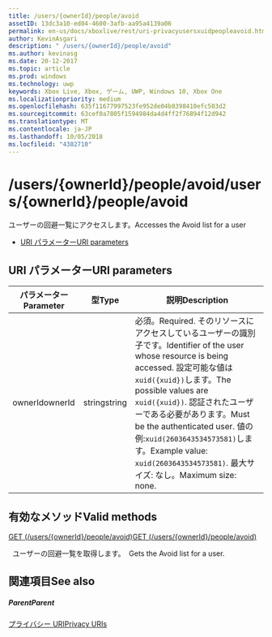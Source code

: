 ```yaml
---
title: /users/{ownerId}/people/avoid
assetID: 13dc3a10-ed04-4600-3afb-aa95a4139a06
permalink: en-us/docs/xboxlive/rest/uri-privacyusersxuidpeopleavoid.html
author: KevinAsgari
description: " /users/{ownerId}/people/avoid"
ms.author: kevinasg
ms.date: 20-12-2017
ms.topic: article
ms.prod: windows
ms.technology: uwp
keywords: Xbox Live, Xbox, ゲーム, UWP, Windows 10, Xbox One
ms.localizationpriority: medium
ms.openlocfilehash: 635f11677997523fe952de04b8398410efc503d2
ms.sourcegitcommit: 63cef0a7805f1594984da4d4ff2f76894f12d942
ms.translationtype: MT
ms.contentlocale: ja-JP
ms.lasthandoff: 10/05/2018
ms.locfileid: "4382710"
---
```

# <a name="usersowneridpeopleavoid"></a><span data-ttu-id="2e489-104">/users/{ownerId}/people/avoid</span><span class="sxs-lookup"><span data-stu-id="2e489-104">/users/{ownerId}/people/avoid</span></span>
<span data-ttu-id="2e489-105">ユーザーの回避一覧にアクセスします。</span><span class="sxs-lookup"><span data-stu-id="2e489-105">Accesses the Avoid list for a user</span></span>

  * [<span data-ttu-id="2e489-106">URI パラメーター</span><span class="sxs-lookup"><span data-stu-id="2e489-106">URI parameters</span></span>](#ID4EQ)

<a id="ID4EQ"></a>


## <a name="uri-parameters"></a><span data-ttu-id="2e489-107">URI パラメーター</span><span class="sxs-lookup"><span data-stu-id="2e489-107">URI parameters</span></span>

| <span data-ttu-id="2e489-108">パラメーター</span><span class="sxs-lookup"><span data-stu-id="2e489-108">Parameter</span></span>| <span data-ttu-id="2e489-109">型</span><span class="sxs-lookup"><span data-stu-id="2e489-109">Type</span></span>| <span data-ttu-id="2e489-110">説明</span><span class="sxs-lookup"><span data-stu-id="2e489-110">Description</span></span>|
| --- | --- | --- |
| <span data-ttu-id="2e489-111">ownerId</span><span class="sxs-lookup"><span data-stu-id="2e489-111">ownerId</span></span>| <span data-ttu-id="2e489-112">string</span><span class="sxs-lookup"><span data-stu-id="2e489-112">string</span></span>| <span data-ttu-id="2e489-113">必須。</span><span class="sxs-lookup"><span data-stu-id="2e489-113">Required.</span></span> <span data-ttu-id="2e489-114">そのリソースにアクセスしているユーザーの識別子です。</span><span class="sxs-lookup"><span data-stu-id="2e489-114">Identifier of the user whose resource is being accessed.</span></span> <span data-ttu-id="2e489-115">設定可能な値は<code>xuid({xuid})</code>します。</span><span class="sxs-lookup"><span data-stu-id="2e489-115">The possible values are <code>xuid({xuid})</code>.</span></span> <span data-ttu-id="2e489-116">認証されたユーザーである必要があります。</span><span class="sxs-lookup"><span data-stu-id="2e489-116">Must be the authenticated user.</span></span> <span data-ttu-id="2e489-117">値の例:<code>xuid(2603643534573581)</code>します。</span><span class="sxs-lookup"><span data-stu-id="2e489-117">Example value: <code>xuid(2603643534573581)</code>.</span></span> <span data-ttu-id="2e489-118">最大サイズ: なし。</span><span class="sxs-lookup"><span data-stu-id="2e489-118">Maximum size: none.</span></span> |

<a id="ID4ERB"></a>


## <a name="valid-methods"></a><span data-ttu-id="2e489-119">有効なメソッド</span><span class="sxs-lookup"><span data-stu-id="2e489-119">Valid methods</span></span>

[<span data-ttu-id="2e489-120">GET (/users/{ownerId}/people/avoid)</span><span class="sxs-lookup"><span data-stu-id="2e489-120">GET (/users/{ownerId}/people/avoid)</span></span>](uri-privacyusersxuidpeopleavoidget.md)

<span data-ttu-id="2e489-121">&nbsp;&nbsp;ユーザーの回避一覧を取得します。</span><span class="sxs-lookup"><span data-stu-id="2e489-121">&nbsp;&nbsp;Gets the Avoid list for a user.</span></span>

<a id="ID4E2B"></a>


## <a name="see-also"></a><span data-ttu-id="2e489-122">関連項目</span><span class="sxs-lookup"><span data-stu-id="2e489-122">See also</span></span>

<a id="ID4E4B"></a>


##### <a name="parent"></a><span data-ttu-id="2e489-123">Parent</span><span class="sxs-lookup"><span data-stu-id="2e489-123">Parent</span></span>

[<span data-ttu-id="2e489-124">プライバシー URI</span><span class="sxs-lookup"><span data-stu-id="2e489-124">Privacy URIs</span></span>](atoc-reference-privacyv2.md)
